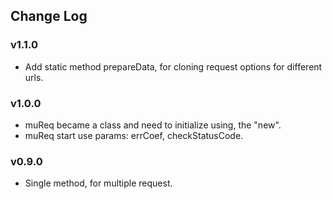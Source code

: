 ## Change Log

### v1.1.0
- Add static method prepareData, for cloning request options for different urls.

### v1.0.0
- muReq became a class and need to initialize using, the "new".
- muReq start use params: errCoef, checkStatusCode.

### v0.9.0
- Single method, for multiple request.
